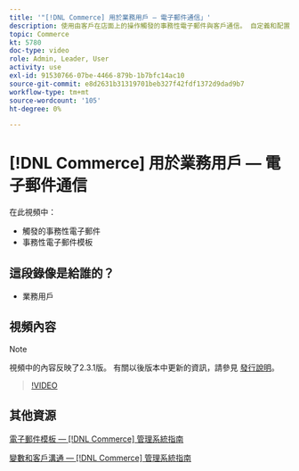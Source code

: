 ```yaml
---
title: '"[!DNL Commerce] 用於業務用戶 — 電子郵件通信」'
description: 使用由客戶在店面上的操作觸發的事務性電子郵件與客戶通信。 自定義和配置儲存區的電子郵件模板。
topic: Commerce
kt: 5780
doc-type: video
role: Admin, Leader, User
activity: use
exl-id: 91530766-07be-4466-879b-1b7bfc14ac10
source-git-commit: e8d2631b31319701beb327f42fdf1372d9dad9b7
workflow-type: tm+mt
source-wordcount: '105'
ht-degree: 0%

---
```


# [!DNL Commerce] 用於業務用戶 — 電子郵件通信

在此視頻中：

- 觸發的事務性電子郵件
- 事務性電子郵件模板

## 這段錄像是給誰的？

- 業務用戶

## 視頻內容

>[!NOTE]
>
>視頻中的內容反映了2.3.1版。 有關以後版本中更新的資訊，請參見 [發行說明](https://experienceleague.adobe.com/docs/commerce-operations/release/notes/overview.html)。

>[!VIDEO](https://video.tv.adobe.com/v/36190?quality=12&learn=on)

## 其他資源

[電子郵件模板 —  [!DNL Commerce] 管理系統指南](https://experienceleague.adobe.com/docs/commerce-admin/systems/communications/email-templates.html)

[變數和客戶溝通 —  [!DNL Commerce] 管理系統指南](https://experienceleague.adobe.com/docs/commerce-admin/systems/introduction.html#variables-and-customer-communications)
